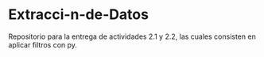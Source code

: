 # Extracci-n-de-Datos
Repositorio para la entrega de actividades 2.1 y 2.2, las cuales consisten en aplicar filtros con py. 
